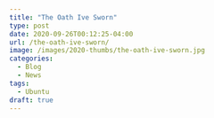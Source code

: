 ```yaml
---
title: "The Oath Ive Sworn"
type: post
date: 2020-09-26T00:12:25-04:00
url: /the-oath-ive-sworn/
image: /images/2020-thumbs/the-oath-ive-sworn.jpg
categories:
  - Blog
  - News
tags:
  - Ubuntu
draft: true
---
```

<!--more-->